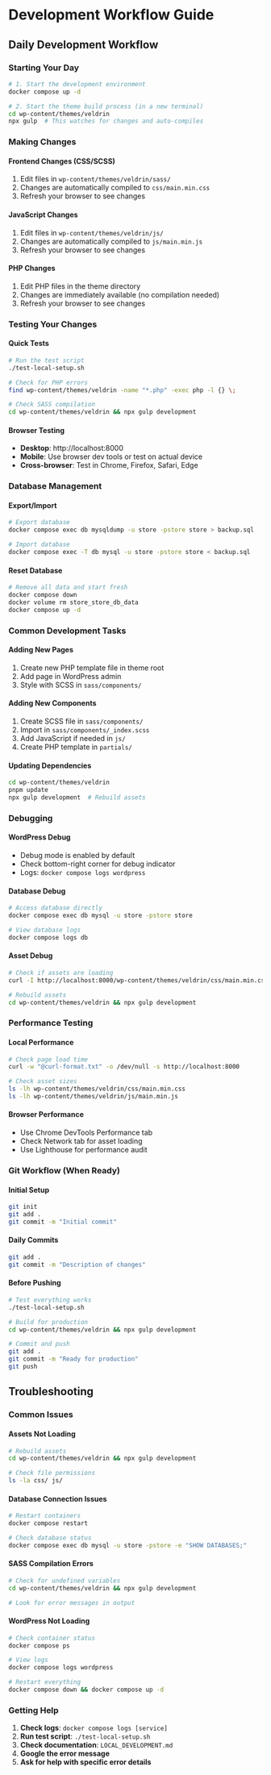 # Development Workflow Guide

## Daily Development Workflow

### Starting Your Day
```bash
# 1. Start the development environment
docker compose up -d

# 2. Start the theme build process (in a new terminal)
cd wp-content/themes/veldrin
npx gulp  # This watches for changes and auto-compiles
```

### Making Changes

#### Frontend Changes (CSS/SCSS)
1. Edit files in `wp-content/themes/veldrin/sass/`
2. Changes are automatically compiled to `css/main.min.css`
3. Refresh your browser to see changes

#### JavaScript Changes
1. Edit files in `wp-content/themes/veldrin/js/`
2. Changes are automatically compiled to `js/main.min.js`
3. Refresh your browser to see changes

#### PHP Changes
1. Edit PHP files in the theme directory
2. Changes are immediately available (no compilation needed)
3. Refresh your browser to see changes

### Testing Your Changes

#### Quick Tests
```bash
# Run the test script
./test-local-setup.sh

# Check for PHP errors
find wp-content/themes/veldrin -name "*.php" -exec php -l {} \;

# Check SASS compilation
cd wp-content/themes/veldrin && npx gulp development
```

#### Browser Testing
- **Desktop**: http://localhost:8000
- **Mobile**: Use browser dev tools or test on actual device
- **Cross-browser**: Test in Chrome, Firefox, Safari, Edge

### Database Management

#### Export/Import
```bash
# Export database
docker compose exec db mysqldump -u store -pstore store > backup.sql

# Import database
docker compose exec -T db mysql -u store -pstore store < backup.sql
```

#### Reset Database
```bash
# Remove all data and start fresh
docker compose down
docker volume rm store_store_db_data
docker compose up -d
```

### Common Development Tasks

#### Adding New Pages
1. Create new PHP template file in theme root
2. Add page in WordPress admin
3. Style with SCSS in `sass/components/`

#### Adding New Components
1. Create SCSS file in `sass/components/`
2. Import in `sass/components/_index.scss`
3. Add JavaScript if needed in `js/`
4. Create PHP template in `partials/`

#### Updating Dependencies
```bash
cd wp-content/themes/veldrin
pnpm update
npx gulp development  # Rebuild assets
```

### Debugging

#### WordPress Debug
- Debug mode is enabled by default
- Check bottom-right corner for debug indicator
- Logs: `docker compose logs wordpress`

#### Database Debug
```bash
# Access database directly
docker compose exec db mysql -u store -pstore store

# View database logs
docker compose logs db
```

#### Asset Debug
```bash
# Check if assets are loading
curl -I http://localhost:8000/wp-content/themes/veldrin/css/main.min.css

# Rebuild assets
cd wp-content/themes/veldrin && npx gulp development
```

### Performance Testing

#### Local Performance
```bash
# Check page load time
curl -w "@curl-format.txt" -o /dev/null -s http://localhost:8000

# Check asset sizes
ls -lh wp-content/themes/veldrin/css/main.min.css
ls -lh wp-content/themes/veldrin/js/main.min.js
```

#### Browser Performance
- Use Chrome DevTools Performance tab
- Check Network tab for asset loading
- Use Lighthouse for performance audit

### Git Workflow (When Ready)

#### Initial Setup
```bash
git init
git add .
git commit -m "Initial commit"
```

#### Daily Commits
```bash
git add .
git commit -m "Description of changes"
```

#### Before Pushing
```bash
# Test everything works
./test-local-setup.sh

# Build for production
cd wp-content/themes/veldrin && npx gulp development

# Commit and push
git add .
git commit -m "Ready for production"
git push
```

## Troubleshooting

### Common Issues

#### Assets Not Loading
```bash
# Rebuild assets
cd wp-content/themes/veldrin && npx gulp development

# Check file permissions
ls -la css/ js/
```

#### Database Connection Issues
```bash
# Restart containers
docker compose restart

# Check database status
docker compose exec db mysql -u store -pstore -e "SHOW DATABASES;"
```

#### SASS Compilation Errors
```bash
# Check for undefined variables
cd wp-content/themes/veldrin && npx gulp development

# Look for error messages in output
```

#### WordPress Not Loading
```bash
# Check container status
docker compose ps

# View logs
docker compose logs wordpress

# Restart everything
docker compose down && docker compose up -d
```

### Getting Help

1. **Check logs**: `docker compose logs [service]`
2. **Run test script**: `./test-local-setup.sh`
3. **Check documentation**: `LOCAL_DEVELOPMENT.md`
4. **Google the error message**
5. **Ask for help with specific error details** 